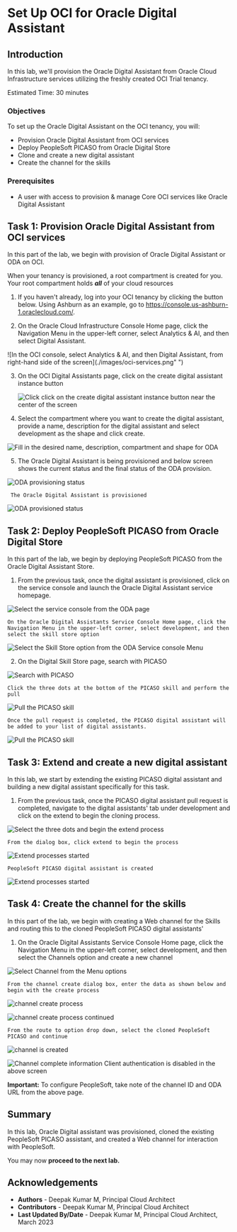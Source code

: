 # Set Up OCI for Oracle Digital Assistant

## Introduction

In this lab, we'll provision the Oracle Digital Assistant from Oracle Cloud Infrastructure services utilizing the freshly created OCI Trial tenancy.

Estimated Time: 30 minutes


### Objectives

To set up the Oracle Digital Assistant on the OCI tenancy, you will:
*   Provision Oracle Digital Assistant from OCI services
*   Deploy PeopleSoft PICASO from Oracle Digital Store
*   Clone and create a new digital assistant
*   Create the channel for the skills

### Prerequisites

* A user with access to provision & manage Core OCI services like Oracle Digital Assistant



## Task 1: Provision Oracle Digital Assistant from OCI services

In this part of the lab, we begin with provision of Oracle Digital Assistant or ODA on OCI.

When your tenancy is provisioned, a root compartment is created for you. Your root compartment holds ***all*** of your cloud resources

1.  If you haven't already, log into your OCI tenancy by clicking the button below. Using Ashburn as an example, go to https://console.us-ashburn-1.oraclecloud.com/.

2.  On the Oracle Cloud Infrastructure Console Home page, click the Navigation Menu in the upper-left corner, select Analytics & AI, and then select Digital Assistant.

  ![In the OCI console, select Analytics & AI, and then Digital Assistant, from right-hand side of the screen](./images/oci-services.png" ")

3.  On the OCI Digital Assistants page,  click on the create digital assistant instance button

    
    ![Click click on the create digital assistant instance button near the center of the screen](./images/oci-digital-assistant.png " ")


4.	Select the  compartment where you want to create the digital assistant, provide a name,  description for the digital assistant and select development as the shape and click create.

  
  ![Fill in the desired name, description, compartment and shape for ODA](./images/fill-oda-details.png " ")


5.  The Oracle Digital Assistant is being provisioned and below screen shows the current status and the final status of the ODA provision.

  ![ODA provisioning status](./images/oda-provisioning.png " ")

     The Oracle Digital Assistant is provisioned
  ![ODA provisioned status](./images/oda-provisioned.png " ")




## Task 2:  Deploy PeopleSoft PICASO from Oracle Digital Store

In this part of the lab, we begin by deploying PeopleSoft PICASO from the Oracle Digital Assistant Store. 

1.  From the previous task, once the digital assistant is provisioned, click on the service console and launch the Oracle Digital Assistant service homepage.

  ![Select the service console from the ODA page](./images/oda-service-console.png " ")

    On the Oracle Digital Assistants Service Console Home page, click the Navigation Menu in the upper-left corner, select development, and then select the skill store option

  ![Select the Skill Store option from the ODA Service console Menu](./images/oda-homepage.png " ")

2.  On the Digital Skill Store page, search with PICASO

  ![Search with PICASO](./images/oda-storepage.png " ")

    Click the three dots at the bottom of the PICASO skill and perform the pull
  
  ![Pull the PICASO skill](./images/oda-skill-pull.png " ")
    
    Once the pull request is completed, the PICASO digital assistant will be added to your list of digital assistants.
  ![Pull the PICASO skill](./images/oda-pulled-request.png " ")



## Task 3:  Extend and create a new digital assistant

In this lab, we start by extending the existing PICASO digital assistant and building a new digital assistant specifically for this task.

1.  From the previous task, once the PICASO digital assistant pull request is completed, navigate to the digital assistants' tab under development and click on the extend to begin the cloning process.

  ![Select the three dots and begin the extend process](./images/oda-assistant-extend.png " ")

    From the dialog box, click extend to begin the process

  ![Extend processes started](./images/oda-assistant-extend-start.png " ")

    PeopleSoft PICASO digital assistant is created
  ![Extend processes started](./images/oda-assistant-extend-complete.png " ")

## Task 4:  Create the channel for the skills

In this part of the lab, we begin with creating a Web channel for the Skills and routing this to the cloned PeopleSoft PICASO digital assistants'

1.  On the Oracle Digital Assistants Service Console Home page, click the Navigation Menu in the upper-left corner, select development, and then select the Channels option and create a new channel

  ![Select Channel from the Menu options](./images/oda-channels-page.png " ")

    From the channel create dialog box, enter the data as shown below and begin with the create process

  ![channel create process](./images/oda-channel-create.png " ")

  ![channel create process continued](./images/oda-channel-create-continue.png " ")

    From the route to option drop down, select the cloned PeopleSoft PICASO and continue
  ![channel is created ](./images/oda-channel-created.png " ")

  ![Channel complete information ](./images/oda-channel-important.png " ")
    Client authentication is disabled in the above screen

  **Important:** To configure PeopleSoft, take note of the channel ID and ODA URL from the above page.
    
     




## Summary

In this lab, Oracle Digital assistant was provisioned, cloned the existing PeopleSoft PICASO assistant, and created a Web channel for interaction with PeopleSoft.

You may now **proceed to the next lab.**

## Acknowledgements
* **Authors** - Deepak Kumar M, Principal Cloud Architect
* **Contributors** - Deepak Kumar M, Principal Cloud Architect
* **Last Updated By/Date** - Deepak Kumar M, Principal Cloud Architect, March 2023


